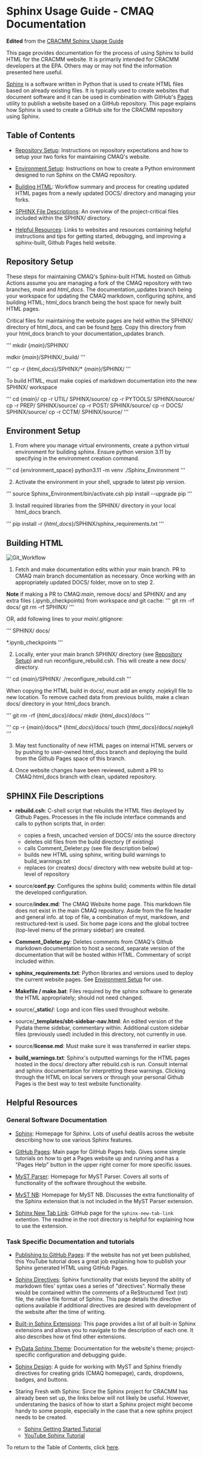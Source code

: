 # Sphinx Usage Guide - CMAQ Documentation

**Edited** from the [CRACMM Sphinx Usage Guide](https://github.com/USEPA/CRACMM/blob/CRACMMdocs/sphinx/README.md)

This page provides documentation for the process of using Sphinx to build HTML for the CRACMM website. It is primarily intended for CRACMM developers at the EPA. Others may or may not find the information presented here useful.

[Sphinx](https://www.sphinx-doc.org/en/master/) is a software written in Python that is used to create HTML files based on already existing files. It is typically used to create websites that document software and it can be used in combination with GitHub's [Pages](https://pages.github.com/) utility to publish a website based on a GitHub repository. This page explains how Sphinx is used to create a GitHub site for the CRACMM repository using Sphinx.


## Table of Contents
* [Repository Setup](#repository-setup): Instructions on repository expectations and how to setup your two forks for maintaining CMAQ's website.

* [Environment Setup](#environment-setup): Instructions on how to create a Python environment designed to run Sphinx on the CMAQ repository.

* [Building HTML](#building-html): Workflow summary and process for creating updated HTML pages from a newly updated DOCS/ directory and managing your forks.

* [SPHINX File Descriptions](#sphinx-file-descriptions): An overview of the project-critical files included within the SPHINX/ directory.

* [Helpful Resources](#helpful-resources): Links to websites and resources containing helpful instructions and tips for getting started, debugging, and improving a sphinx-built, Github Pages held website. 



## Repository Setup

These steps for maintaining CMAQ's Sphinx-built HTML hosted on Github Actions assume you are managing a fork of the CMAQ repository with two branches, *main* and *html_docs*. The documentation_updates branch being your workspace for updating the CMAQ markdown, configuring sphinx, and building HTML; html_docs branch being the host space for newly built HTML pages.

Critical files for maintaining the website pages are held within the SPHINX/ directory of html_docs, and can be found [here](https://github.com/USEPA/CMAQ/tree/html_docs). Copy this directory from your html_docs branch to your documentation_updates branch.

'''
mkdir {*main*}/SPHINX/
<!---IMPORTANT: Remove front slash if copying from MARKDOWN!-->
mdkir {*main*}/SPHINX/\_build/
'''

'''
cp -r {*html_docs*}/SPHINX/* {*main*}/SPHINX/
'''

To build HTML, must make copies of markdown documentation into the new SPHINX/ workspace

'''
cd {*main*}/
cp -r UTIL/ SPHINX/source/
cp -r PYTOOLS/ SPHINX/source/
cp -r PREP/ SPHINX/source/
cp -r POST/ SPHINX/source/
cp -r DOCS/ SPHINX/source/
cp -r CCTM/ SPHINX/source/
'''


## Environment Setup

1. From where you manage virtual environments, create a python virtual environment for building sphinx. Ensure python version 3.11 by specifying in the environment creation command.

'''
cd {environment_space}
python3.11 -m venv ./Sphinx_Environment
'''

2. Activate the environment in your shell, upgrade to latest pip version.

'''
source Sphinx_Environment/bin/activate.csh
pip install --upgrade pip
'''

3. Install required libraries from the SPHINX/ directory in your local html_docs branch.

'''
pip install -r {*html_docs*}/SPHINX/sphinx_requirements.txt
'''

## Building HTML
![Git_Workflow](./source/_static/Git_Workflow.png)

1. Fetch and make documentation edits within your main branch. PR to CMAQ main branch documentation as necessary. Once working with an appropriately updated DOCS/ folder, move on to step 2.

**Note** if making a PR to CMAQ:*main*, remove docs/ and SPHINX/ and any extra files (.ipynb_checkpoints) from workspace _and_ git cache:
'''
git rm -rf docs/
git rm -rf SPHINX/
'''

OR, add following lines to your *main*/.gitignore:

'''
SPHINX/
docs/
<!---IMPORTANT: Remove front slash if copying from MARKDOWN!-->
\*.ipynb_checkpoints
'''

2. Locally, enter your main branch SPHINX/ directory (see [Repository Setup](#repository-setup)) and run reconfigure_rebuild.csh. This will create a new docs/ directory.

'''
cd {*main*}/SPHINX/
./reconfigure_rebuild.csh
'''

When copying the HTML build in docs/, must add an empty .nojekyll file to new location. To remove cached data from previous builds, make a clean docs/ directory in your html_docs branch.

'''
git rm -rf {*html_docs*}/docs/
mkdir {*html_docs*}/docs
'''

'''
cp -r {*main*}/docs/* {*html_docs*}/docs/
touch {*html_docs*}/docs/.nojekyll
'''

3. May test functionality of new HTML pages on internal HTML servers or by pushing to user-owned html_docs branch and deploying the build from the Github Pages space of this branch.

4. Once website changes have been reviewed, submit a PR to CMAQ:html_docs branch with clean, updated repository.


## SPHINX File Descriptions
* **rebuild.csh**: C-shell script that rebuilds the HTML files deployed by Github Pages. Processes in the file include interface commands and calls to python scripts that, in order:
    - copies a fresh, uncached version of DOCS/ into the source directory
    - deletes old files from the build directory (if existing)
    - calls Comment_Deleter.py (see file description below)
    - builds new HTML using sphinx, writing build warnings to build_warnings.txt
    - replaces (or creates) docs/ directory with new website build at top-level of repository
    
* source/**conf.py**: Configures the sphinx build; comments within file detail the developed configuration.

* source/**index.md**: The CMAQ Website home page. This markdown file does not exist in the main CMAQ repository. Aside from the file header and general info. at top of file, a combination of myst, markdown, and restructured-text is used. Six home page icons and the global toctree (top-level menu of the primary sidebar) are created.

* **Comment_Deleter.py**: Deletes comments from CMAQ's Github markdown documentation to host a second, separate version of the documentation that will be hosted within HTML. Commentary of script included within.

* **sphinx_requirements.txt**: Python libraries and versions used to deploy the current website pages. See [Environment Setup](#environment-setup) for use.

* **Makefile / make.bat**: Files required by the sphinx software to generate the HTML appropriately; should not need changed.

* source/**\_static/**: Logo and icon files used throughout website.

* source/**\_templates/sbt-sidebar-nav.html**: An edited version of the Pydata theme sidebar, commentary within. Additional custom sidebar files (previously used) included in this directory, not currently in use.

* source/**license.md**: Must make sure it was transferred in earlier steps.

* **build_warnings.txt**: Sphinx's outputted warnings for the HTML pages hosted in the docs/ directory after rebuild.csh is run. Consult internal and sphinx documentation for interpretting these warnings. Clicking through the HTML on local servers or through your personal Github Pages is the best way to test website functionality.


## Helpful Resources
### General Software Documentation 
* [Sphinx](https://www.sphinx-doc.org/en/master/): Homepage for Sphinx. Lots of useful deatils across the website describing how to use various Sphinx features.

* [GitHub Pages](https://pages.github.com/): Main page for GitHub Pages help. Gives some simple tutorials on how to get a Pages website up and running and has a "Pages Help" button in the upper right corner for more specific issues. 

* [MyST Parser](https://myst-parser.readthedocs.io/en/latest/): Homepage for MyST Parser. Covers all sorts of functionality of the software throughout the website.

* [MyST NB](https://myst-nb.readthedocs.io/en/latest/): Homepage for MyST NB. Discusses the extra functionality of the Sphinx extension that is not included in the MyST Parser extension.

* [Sphinx New Tab Link](https://github.com/ftnext/sphinx-new-tab-link/tree/main): GitHub page for the `sphinx-new-tab-link` extention. The readme in the root directory is helpful for explaining how to use the extension.

### Task Specific Documentation and tutorials
* [Publishing to GitHub Pages](https://youtu.be/zSZpCrwgVOM?si=XS-v_kxJ4FwPHfOi&t=440): If the website has not yet been published, this YouTube tutorial does a great job explaining how to publish your Sphinx generated HTML using GitHub Pages.

* [Sphinx Directives](https://www.sphinx-doc.org/en/master/usage/restructuredtext/directives.html): Sphinx functionality that exists beyond the ability of markdown files' syntax uses a series of "directives". Normally these would be contained within the comments of a ReStructured Text (rst) file, the native file format of Sphinx. This page details the directive options available if additional directives are desired with development of the website after the time of writing.

* [Built-in Sphinx Extensions](https://www.sphinx-doc.org/en/master/usage/extensions/index.html): This page provides a list of all built-in Sphinx extensions and allows you to navigate to the description of each one. It also describes how ot find other extensions.

* [PyData Sphinx Theme](https://pydata-sphinx-theme.readthedocs.io/en/stable/index.html): Documentation for the website's theme; project-specific configuration and debugging guide.

* [Sphinx Design](https://sphinx-design.readthedocs.io/en/pydata-theme/): A guide for working with MyST and Sphinx friendly directives for creating grids (CMAQ homepage), cards, dropdowns, badges, and buttons.

* Staring Fresh with Sphinx: Since the Sphinx project for CRACMM has already been set up, the links below will not likely be useful. However, understaning the basics of how to start a Sphinx project might become handy to some people, especially in the case that a new sphinx project needs to be created. 
    * [Sphinx Getting Started Tutorial](https://www.sphinx-doc.org/en/master/usage/quickstart.html)
    * [YouTube Sphinx Tutorial](https://www.youtube.com/watch?v=nZttMg_n_s0)

To return to the Table of Contents, click [here](#table-of-contents).

